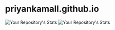 # priyankamall.github.io
![Your Repository's Stats](https://github-readme-stats.vercel.app/api/top-langs/?username=priyankamall&theme=blue-green)
![Your Repository's Stats](https://github-readme-stats.vercel.app/api?username=priyankamall&show_icons=true)
